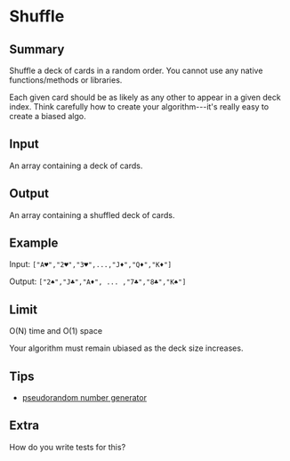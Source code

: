 # Shuffle

## Summary

Shuffle a deck of cards in a random order. You cannot use any native functions/methods or libraries.

Each given card should be as likely as any other to appear in a given deck index. Think carefully how to create your algorithm---it's really easy to create a biased algo.

## Input

An array containing a deck of cards.

## Output

An array containing a shuffled deck of cards.

## Example

Input: `["A♥","2♥","3♥",...,"J♦","Q♦","K♦"]`

Output: `["2♠","J♣","A♦", ... ,"7♣","8♣","K♠"]`

## Limit

O(N) time and O(1) space

Your algorithm must remain ubiased as the deck size increases.

## Tips

* [pseudorandom number generator](http://en.wikipedia.org/wiki/Pseudorandom_number_generator)

## Extra

How do you write tests for this?